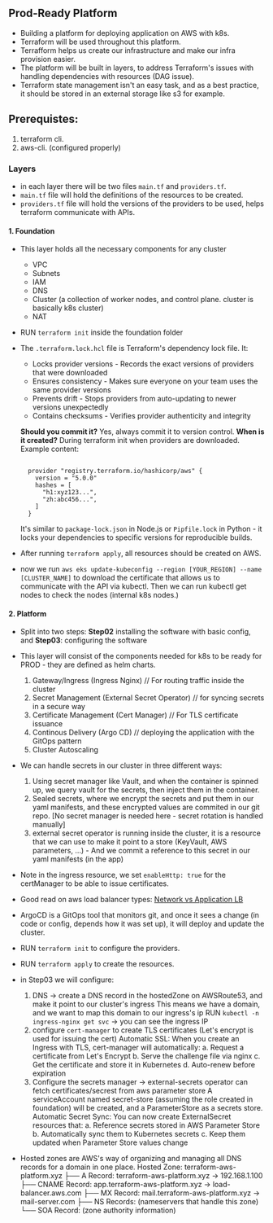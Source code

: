 ## Prod-Ready Platform

 - Building a platform for deploying application on AWS with k8s.
 - Terraform will be used throughout this platform.
 - Terrafform helps us create our infrastructure and make our infra provision easier.
 - The platform will be built in layers, to address Terraform's issues with handling dependencies with resources (DAG issue).
 - Terraform state management isn't an easy task, and as a best practice, it should be stored in an external storage like s3 for example.

## Prerequistes:
  1. terraform cli.
  2. aws-cli. (configured properly)

### Layers

  - in each layer there will be two files `main.tf` and `providers.tf`.
  - `main.tf` file will hold the definitions of the resources to be created.
  - `providers.tf` file will hold the versions of the providers to be used, helps terraform communicate with APIs.

  #### 1. Foundation
  - This layer holds all the necessary components for any cluster
      - VPC
      - Subnets
      - IAM
      - DNS
      - Cluster (a collection of worker nodes, and control plane. cluster is basically k8s cluster)
      - NAT
  - RUN `terraform init` inside the foundation folder
  - The `.terraform.lock.hcl` file is Terraform's dependency lock file. It:

      - Locks provider versions - Records the exact versions of providers that were downloaded
      - Ensures consistency - Makes sure everyone on your team uses the same provider versions
      - Prevents drift - Stops providers from auto-updating to newer versions unexpectedly
      - Contains checksums - Verifies provider authenticity and integrity

      **Should you commit it?** Yes, always commit it to version control.
      **When is it created?** During terraform init when providers are downloaded.
      Example content:
      ```hcl

        provider "registry.terraform.io/hashicorp/aws" {
          version = "5.0.0"
          hashes = [
            "h1:xyz123...",
            "zh:abc456...",
          ]
        }
      ```
      It's similar to `package-lock.json` in Node.js or `Pipfile.lock` in Python - it locks your dependencies to specific versions for reproducible builds.

  - After running `terraform apply`, all resources should be created on AWS.
  - now we run `aws eks update-kubeconfig --region [YOUR_REGION] --name [CLUSTER_NAME]` to download the certificate that allows us to communicate with the API via kubectl. Then we can run kubectl get nodes to check the nodes (internal k8s nodes.)

  #### 2. Platform
  - Split into two steps: **Step02** installing the software with basic config, and **Step03**: configuring the software
  - This layer will consist of the components needed for k8s to be ready for PROD - they are defined as helm charts.
      1. Gateway/Ingress (Ingress Nginx) // For routing traffic inside the cluster
      2. Secret Management (External Secret Operator) // for syncing secrets in a secure way
      3. Certificate Management (Cert Manager) // For TLS certificate issuance
      4. Continous Delivery (Argo CD) // deploying the application with the GitOps pattern
      5. Cluster Autoscaling

  - We can handle secrets in our cluster in three different ways:
    1. Using secret manager like Vault, and when the container is spinned up, we query vault for the secrets, then inject them in the container.
    2. Sealed secrets, where we encrypt the secrets and put them in our yaml manifests, and these encrypted values are commited in our git repo. [No secret manager is needed here - secret rotation is handled manually]
    3. external secret operator is running inside the cluster, it is a resource that we can use to make it point to a store (KeyVault, AWS parameters, ...) - And we commit a reference to this secret in our yaml manifests (in the app)

  - Note in the ingress resource, we set `enableHttp: true` for the certManager to be able to issue certificates.
  - Good read on aws load balancer types: [Network vs Application LB](https://aws.amazon.com/compare/the-difference-between-the-difference-between-application-network-and-gateway-load-balancing/)

  -  ArgoCD is a GitOps tool that monitors git, and once it sees a change (in code or config, depends how it was set up), it will deploy and update the cluster.
  - RUN `terraform init` to configure the providers.
  - RUN `terraform apply` to create the resources.
  - in Step03 we will configure:
    1. DNS -> create a DNS record in the hostedZone on AWSRoute53, and make it point to our cluster's ingress
      This means we have a domain, and we want to map this domain to our ingress's ip
      RUN `kubectl -n ingress-nginx get svc` -> you can see the ingress IP
    2. configure `cert-manager` to create TLS certificates (Let's encrypt is used for issuing the cert)
      Automatic SSL: When you create an Ingress with TLS, cert-manager will automatically:
      a. Request a certificate from Let's Encrypt
      b. Serve the challenge file via nginx
      c. Get the certificate and store it in Kubernetes
      d. Auto-renew before expiration
    3. Configure the secrets manager -> external-secrets operator can fetch certificates/secrest from aws parameter store
      A serviceAccount named secret-store (assuming the role created in foundation) will be created, and a ParameterStore as a secrets store.
      Automatic Secret Sync: You can now create ExternalSecret resources that:
      a. Reference secrets stored in AWS Parameter Store
      b. Automatically sync them to Kubernetes secrets
      c. Keep them updated when Parameter Store values change

  - Hosted zones are AWS's way of organizing and managing all DNS records for a domain in one place.
      Hosted Zone: terraform-aws-platform.xyz
          ├── A Record: terraform-aws-platform.xyz → 192.168.1.100
          ├── CNAME Record: app.terraform-aws-platform.xyz → load-balancer.aws.com
          ├── MX Record: mail.terraform-aws-platform.xyz → mail-server.com
          ├── NS Records: (nameservers that handle this zone)
          └── SOA Record: (zone authority information)